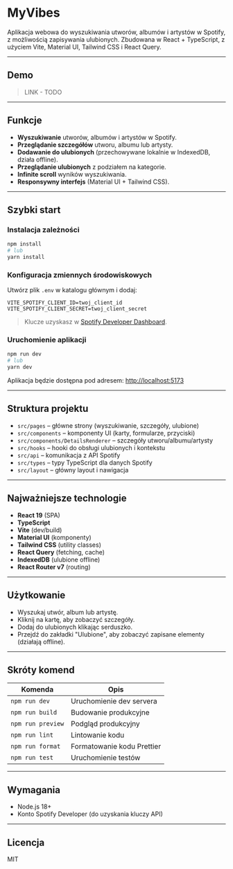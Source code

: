 # MyVibes

Aplikacja webowa do wyszukiwania utworów, albumów i artystów w Spotify, z możliwością zapisywania ulubionych.
Zbudowana w React + TypeScript, z użyciem Vite, Material UI, Tailwind CSS i React Query.

---

## Demo

> LINK - TODO

---

## Funkcje

- **Wyszukiwanie** utworów, albumów i artystów w Spotify.
- **Przeglądanie szczegółów** utworu, albumu lub artysty.
- **Dodawanie do ulubionych** (przechowywane lokalnie w IndexedDB, działa offline).
- **Przeglądanie ulubionych** z podziałem na kategorie.
- **Infinite scroll** wyników wyszukiwania.
- **Responsywny interfejs** (Material UI + Tailwind CSS).

---

## Szybki start

### Instalacja zależności

```bash
npm install
# lub
yarn install
```

### Konfiguracja zmiennych środowiskowych

Utwórz plik `.env` w katalogu głównym i dodaj:

```
VITE_SPOTIFY_CLIENT_ID=twoj_client_id
VITE_SPOTIFY_CLIENT_SECRET=twoj_client_secret
```

> Klucze uzyskasz w [Spotify Developer Dashboard](https://developer.spotify.com/dashboard).

### Uruchomienie aplikacji

```bash
npm run dev
# lub
yarn dev
```

Aplikacja będzie dostępna pod adresem: [http://localhost:5173](http://localhost:5173)

---

## Struktura projektu

- `src/pages` – główne strony (wyszukiwanie, szczegóły, ulubione)
- `src/components` – komponenty UI (karty, formularze, przyciski)
- `src/components/DetailsRenderer` – szczegóły utworu/albumu/artysty
- `src/hooks` – hooki do obsługi ulubionych i kontekstu
- `src/api` – komunikacja z API Spotify
- `src/types` – typy TypeScript dla danych Spotify
- `src/layout` – główny layout i nawigacja

---

## Najważniejsze technologie

- **React 19** (SPA)
- **TypeScript**
- **Vite** (dev/build)
- **Material UI** (komponenty)
- **Tailwind CSS** (utility classes)
- **React Query** (fetching, cache)
- **IndexedDB** (ulubione offline)
- **React Router v7** (routing)

---

## Użytkowanie

- Wyszukaj utwór, album lub artystę.
- Kliknij na kartę, aby zobaczyć szczegóły.
- Dodaj do ulubionych klikając serduszko.
- Przejdź do zakładki "Ulubione", aby zobaczyć zapisane elementy (działają offline).

---

## Skróty komend

| Komenda           | Opis                       |
|-------------------|----------------------------|
| `npm run dev`     | Uruchomienie dev servera   |
| `npm run build`   | Budowanie produkcyjne      |
| `npm run preview` | Podgląd produkcyjny        |
| `npm run lint`    | Lintowanie kodu            |
| `npm run format`  | Formatowanie kodu Prettier |
| `npm run test`    | Uruchomienie testów        |

---

## Wymagania

- Node.js 18+
- Konto Spotify Developer (do uzyskania kluczy API)

---

## Licencja

MIT
